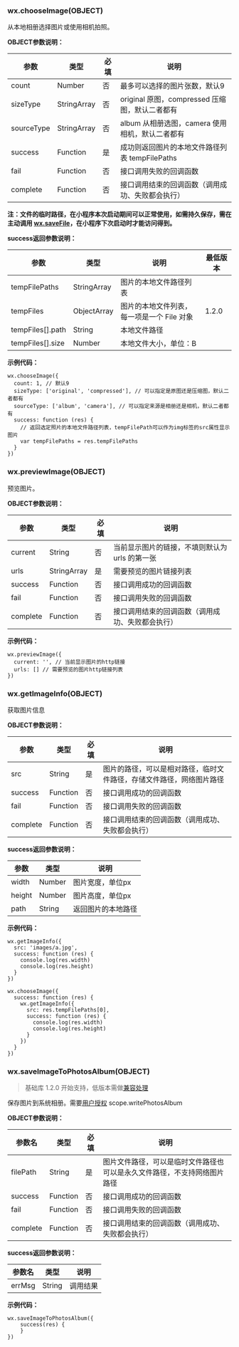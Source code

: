 <!-- https://mp.weixin.qq.com/debug/wxadoc/dev/api/media-picture.html -->

### wx.chooseImage(OBJECT)

从本地相册选择图片或使用相机拍照。

**OBJECT参数说明：**

  参数         |  类型          |  必填 |  说明                                
---------------|----------------|-------|--------------------------------------
  count        |  Number        |  否   |  最多可以选择的图片张数，默认9       
  sizeType     |  StringArray   |  否   |original 原图，compressed 压缩图，默认二者都有
  sourceType   |  StringArray   |  否   |album 从相册选图，camera 使用相机，默认二者都有
  success      |  Function      |  是   |成功则返回图片的本地文件路径列表 tempFilePaths
  fail         |  Function      |  否   |  接口调用失败的回调函数              
  complete     |  Function      |  否   |接口调用结束的回调函数（调用成功、失败都会执行）

**注：文件的临时路径，在小程序本次启动期间可以正常使用，如需持久保存，需在主动调用 [wx.saveFile](https://mp.weixin.qq.com/debug/wxadoc/dev/api/file.html)，在小程序下次启动时才能访问得到。**

**success返回参数说明：**

  参数               |  类型          |  说明                       | 最低版本 
---------------------|----------------|-----------------------------|----------
  tempFilePaths      |  StringArray   |  图片的本地文件路径列表     |          
  tempFiles          |  ObjectArray   |图片的本地文件列表，每一项是一个 File 对象|  1.2.0   
  tempFiles[].path   |  String        |  本地文件路径               |          
  tempFiles[].size   |  Number        |  本地文件大小，单位：B      |          

**示例代码：**

    wx.chooseImage({
      count: 1, // 默认9
      sizeType: ['original', 'compressed'], // 可以指定是原图还是压缩图，默认二者都有
      sourceType: ['album', 'camera'], // 可以指定来源是相册还是相机，默认二者都有
      success: function (res) {
        // 返回选定照片的本地文件路径列表，tempFilePath可以作为img标签的src属性显示图片
        var tempFilePaths = res.tempFilePaths
      }
    })
    

### wx.previewImage(OBJECT)

预览图片。

**OBJECT参数说明：**

  参数       |  类型          |  必填 |  说明                         
-------------|----------------|-------|-------------------------------
  current    |  String        |  否   |当前显示图片的链接，不填则默认为 urls 的第一张
  urls       |  StringArray   |  是   |  需要预览的图片链接列表       
  success    |  Function      |  否   |  接口调用成功的回调函数       
  fail       |  Function      |  否   |  接口调用失败的回调函数       
  complete   |  Function      |  否   |接口调用结束的回调函数（调用成功、失败都会执行）

**示例代码：**

    wx.previewImage({
      current: '', // 当前显示图片的http链接
      urls: [] // 需要预览的图片http链接列表
    })
    

### wx.getImageInfo(OBJECT)

获取图片信息

**OBJECT参数说明：**

  参数       |  类型       |  必填 |  说明                                 
-------------|-------------|-------|---------------------------------------
  src        |  String     |  是   |图片的路径，可以是相对路径，临时文件路径，存储文件路径，网络图片路径
  success    |  Function   |  否   |  接口调用成功的回调函数               
  fail       |  Function   |  否   |  接口调用失败的回调函数               
  complete   |  Function   |  否   |接口调用结束的回调函数（调用成功、失败都会执行）

**success返回参数说明：**

  参数     |  类型     |  说明        
-----------|-----------|--------------
  width    |  Number   |图片宽度，单位px
  height   |  Number   |图片高度，单位px
  path     |  String   |返回图片的本地路径

**示例代码：**

    wx.getImageInfo({
      src: 'images/a.jpg',
      success: function (res) {
        console.log(res.width)
        console.log(res.height)
      }
    })
    
    wx.chooseImage({
      success: function (res) {
        wx.getImageInfo({
          src: res.tempFilePaths[0],
          success: function (res) {
            console.log(res.width)
            console.log(res.height)
          }
        })
      }
    })
    

### wx.saveImageToPhotosAlbum(OBJECT)

> 基础库 1.2.0 开始支持，低版本需做[兼容处理](https://mp.weixin.qq.com/debug/wxadoc/dev/framework/compatibility.html)

保存图片到系统相册。需要[用户授权](https://mp.weixin.qq.com/debug/wxadoc/dev/api/authorize-index.html) scope.writePhotosAlbum

**OBJECT参数说明：**

  参数名     |  类型       |  必填 |  说明                                   
-------------|-------------|-------|-----------------------------------------
  filePath   |  String     |  是   |图片文件路径，可以是临时文件路径也可以是永久文件路径，不支持网络图片路径
  success    |  Function   |  否   |  接口调用成功的回调函数                 
  fail       |  Function   |  否   |  接口调用失败的回调函数                 
  complete   |  Function   |  否   |接口调用结束的回调函数（调用成功、失败都会执行）

**success返回参数说明：**

  参数名   |  类型     |  说明   
-----------|-----------|---------
  errMsg   |  String   | 调用结果

**示例代码：**

    wx.saveImageToPhotosAlbum({
        success(res) {
        }
    })
